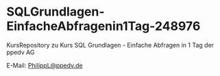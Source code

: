 # SQLGrundlagen-EinfacheAbfragenin1Tag-248976
KursRepository zu Kurs SQL Grundlagen - Einfache Abfragen in 1 Tag der ppedv AG

E-Mail: PhilippL@ppedv.de
